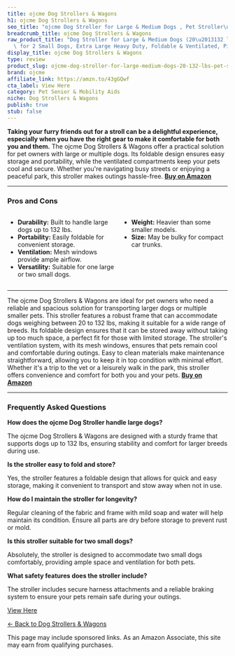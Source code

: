 ```yaml
---
title: ojcme Dog Strollers & Wagons
h1: ojcme Dog Strollers & Wagons
seo_title: "ojcme Dog Stroller for Large & Medium Dogs , Pet Stroller\u2026"
breadcrumb_title: ojcme Dog Strollers & Wagons
raw_product_title: "Dog Stroller for Large & Medium Dogs (20\u2013132 lbs), Pet Stroller\
  \ for 2 Small Dogs, Extra Large Heavy Duty, Foldable & Ventilated, Pink or Navy"
display_title: ojcme Dog Strollers & Wagons
type: review
product_slug: ojcme-dog-stroller-for-large-medium-dogs-20-132-lbs-pet-stroller-for-2-1f39f844
brand: ojcme
affiliate_link: https://amzn.to/43gGQwf
cta_label: View Here
category: Pet Senior & Mobility Aids
niche: Dog Strollers & Wagons
publish: true
stub: false
---
```


<div id="intro" class="full-width">
  <p><strong>Taking your furry friends out for a stroll can be a delightful experience, especially when you have the right gear to make it comfortable for both you and them.</strong> The ojcme Dog Strollers & Wagons offer a practical solution for pet owners with large or multiple dogs. Its foldable design ensures easy storage and portability, while the ventilated compartments keep your pets cool and secure. Whether you're navigating busy streets or enjoying a peaceful park, this stroller makes outings hassle-free. <a href="https://amzn.to/43gGQwf" rel="nofollow sponsored noopener" target="_blank"><strong>Buy on Amazon</strong></a></p>
</div>

<hr />
<h3 id="pros-cons">Pros and Cons</h3>
<div class="pc-grid" style="display:grid;grid-template-columns:1fr 1fr;gap:16px;">
  <ul>
    <li><strong>Durability:</strong> Built to handle large dogs up to 132 lbs.</li>
    <li><strong>Portability:</strong> Easily foldable for convenient storage.</li>
    <li><strong>Ventilation:</strong> Mesh windows provide ample airflow.</li>
    <li><strong>Versatility:</strong> Suitable for one large or two small dogs.</li>
  </ul>
  <ul>
    <li><strong>Weight:</strong> Heavier than some smaller models.</li>
    <li><strong>Size:</strong> May be bulky for compact car trunks.</li>
  </ul>
</div>
<hr />

<div class="full-width">
  <p>The ojcme Dog Strollers & Wagons are ideal for pet owners who need a reliable and spacious solution for transporting larger dogs or multiple smaller pets. This stroller features a robust frame that can accommodate dogs weighing between 20 to 132 lbs, making it suitable for a wide range of breeds. Its foldable design ensures that it can be stored away without taking up too much space, a perfect fit for those with limited storage. The stroller's ventilation system, with its mesh windows, ensures that pets remain cool and comfortable during outings. Easy to clean materials make maintenance straightforward, allowing you to keep it in top condition with minimal effort. Whether it's a trip to the vet or a leisurely walk in the park, this stroller offers convenience and comfort for both you and your pets. <a href="https://amzn.to/43gGQwf" rel="nofollow sponsored noopener" target="_blank"><strong>Buy on Amazon</strong></a></p>
</div>

<hr />
<h3 id="faqs">Frequently Asked Questions</h3>

<p><strong>How does the ojcme Dog Stroller handle large dogs?</strong></p>
<p>The ojcme Dog Strollers & Wagons are designed with a sturdy frame that supports dogs up to 132 lbs, ensuring stability and comfort for larger breeds during use.</p>

<p><strong>Is the stroller easy to fold and store?</strong></p>
<p>Yes, the stroller features a foldable design that allows for quick and easy storage, making it convenient to transport and stow away when not in use.</p>

<p><strong>How do I maintain the stroller for longevity?</strong></p>
<p>Regular cleaning of the fabric and frame with mild soap and water will help maintain its condition. Ensure all parts are dry before storage to prevent rust or mold.</p>

<p><strong>Is this stroller suitable for two small dogs?</strong></p>
<p>Absolutely, the stroller is designed to accommodate two small dogs comfortably, providing ample space and ventilation for both pets.</p>

<p><strong>What safety features does the stroller include?</strong></p>
<p>The stroller includes secure harness attachments and a reliable braking system to ensure your pets remain safe during your outings.</p>
<p><a class="btn" href="https://amzn.to/43gGQwf" target="_blank" rel="nofollow sponsored noopener">View Here</a></p>
<p><a href="/roundups/pet-senior-mobility-aids/dog-strollers-wagons/">← Back to Dog Strollers & Wagons</a></p>
<aside class="disclosure">This page may include sponsored links. As an Amazon Associate, this site may earn from qualifying purchases.</aside>
